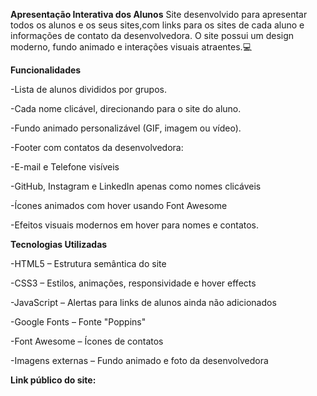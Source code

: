 **Apresentação Interativa dos Alunos**
Site desenvolvido para apresentar todos os alunos e os seus sites,com links para os sites de cada aluno e informações de contato da desenvolvedora. O site possui um design moderno, fundo animado e interações visuais atraentes.💻

**Funcionalidades**

-Lista de alunos divididos por grupos.

-Cada nome clicável, direcionando para o site do aluno.

-Fundo animado personalizável (GIF, imagem ou vídeo).

-Footer com contatos da desenvolvedora:

-E-mail e Telefone visíveis

-GitHub, Instagram e LinkedIn apenas como nomes clicáveis

-Ícones animados com hover usando Font Awesome

-Efeitos visuais modernos em hover para nomes e contatos.


**Tecnologias Utilizadas**

-HTML5 – Estrutura semântica do site

-CSS3 – Estilos, animações, responsividade e hover effects

-JavaScript – Alertas para links de alunos ainda não adicionados

-Google Fonts – Fonte "Poppins"

-Font Awesome – Ícones de contatos

-Imagens externas – Fundo animado e foto da desenvolvedora


**Link público do site:**

